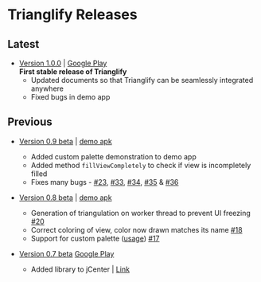 # Trianglify Releases

## Latest
* [Version 1.0.0](https://bintray.com/suyashmahar/trianglify/trianglify/1.0.0)
 | [Google Play](http://bit.ly/trianglify_mdg)  
**First stable release of Trianglify**
    * Updated documents so that Trianglify can be seamlessly integrated anywhere
    * Fixed bugs in demo app
    
## Previous
* [Version 0.9 beta](https://bintray.com/suyashmahar/trianglify/trianglify/0.9-beta)
 | [demo apk](https://drive.google.com/open?id=0Bz_2jvdEtUlrWEpxQ2Y2RnJGc1U)
    * Added custom palette demonstration to demo app
    * Added method `fillViewCompletely` to check if view is incompletely filled 
    * Fixes many bugs - [#23](https://github.com/sdsmdg/trianglify/issues/23), [#33](https://github.com/sdsmdg/trianglify/issues/33), [#34](https://github.com/sdsmdg/trianglify/issues/34), [#35](https://github.com/sdsmdg/trianglify/issues/35) & [#36](https://github.com/sdsmdg/trianglify/issues/36)
    
* [Version 0.8 beta](https://bintray.com/suyashmahar/trianglify/trianglify/0.8-beta)
 | [demo apk](https://www.dropbox.com/s/cn85g497nkwmx14/trianglify-release-0.8-beta.apk?dl=0)
    * Generation of triangulation on worker thread to prevent UI freezing [#20](https://github.com/sdsmdg/trianglify/issues/20)
    * Correct coloring of view, color now drawn matches its name [#18](https://github.com/sdsmdg/trianglify/issues/18)
    * Support for custom palette ([usage](#26-using-custom-palettes)) [#17](https://github.com/sdsmdg/trianglify/issues/17)

* [Version 0.7 beta](https://bintray.com/suyashmahar/trianglify/trianglify/0.7-beta)
 [Google Play](https://suyashmahar.me/404)
    * Added library to jCenter | [Link](https://bintray.com/suyashmahar/trianglify/trianglify/)